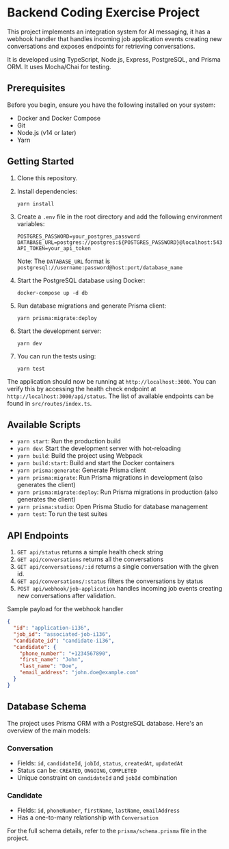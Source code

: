 # Backend Coding Exercise Project

This project implements an integration system for AI messaging, it has a webhook handler that handles incoming job application events creating new conversations and exposes endpoints for retrieving conversations.

It is developed using TypeScript, Node.js, Express, PostgreSQL, and Prisma ORM. It uses Mocha/Chai for testing.

## Prerequisites

Before you begin, ensure you have the following installed on your system:

- Docker and Docker Compose
- Git
- Node.js (v14 or later)
- Yarn

## Getting Started

1. Clone this repository.

2. Install dependencies:
   ```
   yarn install
   ```

3. Create a `.env` file in the root directory and add the following environment variables:
   ```
   POSTGRES_PASSWORD=your_postgres_password
   DATABASE_URL=postgres://postgres:${POSTGRES_PASSWORD}@localhost:5432/postgres
   API_TOKEN=your_api_token
   ```
   Note: The `DATABASE_URL` format is `postgresql://username:password@host:port/database_name`

4. Start the PostgreSQL database using Docker:
   ```
   docker-compose up -d db
   ```

5. Run database migrations and generate Prisma client:
   ```
   yarn prisma:migrate:deploy
   ```

6. Start the development server:
   ```
   yarn dev
   ```
   
7. You can run the tests using:
    ```
   yarn test
    ```

The application should now be running at `http://localhost:3000`. 
You can verify this by accessing the health check endpoint at `http://localhost:3000/api/status`.
The list of available endpoints can be found in `src/routes/index.ts`.

## Available Scripts

- `yarn start`: Run the production build
- `yarn dev`: Start the development server with hot-reloading
- `yarn build`: Build the project using Webpack
- `yarn build:start`: Build and start the Docker containers
- `yarn prisma:generate`: Generate Prisma client
- `yarn prisma:migrate`: Run Prisma migrations in development (also generates the client)
- `yarn prisma:migrate:deploy`: Run Prisma migrations in production (also generates the client)
- `yarn prisma:studio`: Open Prisma Studio for database management
- `yarn test`: To run the test suites

## API Endpoints

1. `GET api/status` returns a simple health check string
2. `GET api/conversations` returns all the conversations
3. `GET api/conversations/:id` returns a single conversation with the given id.
4. `GET api/conversations/:status` filters the conversations by status
5. `POST api/webhook/job-application` handles incoming job events creating new conversations after validation.

Sample payload for the webhook handler

```json
{
  "id": "application-i136",
  "job_id": "associated-job-i136",
  "candidate_id": "candidate-i136",
  "candidate": {
    "phone_number": "+1234567890",
    "first_name": "John",
    "last_name": "Doe",
    "email_address": "john.doe@example.com"
  }
}
```

## Database Schema

The project uses Prisma ORM with a PostgreSQL database. Here's an overview of the main models:

### Conversation

- Fields: `id`, `candidateId`, `jobId`, `status`, `createdAt`, `updatedAt`
- Status can be: `CREATED`, `ONGOING`, `COMPLETED`
- Unique constraint on `candidateId` and `jobId` combination

### Candidate

- Fields: `id`, `phoneNumber`, `firstName`, `lastName`, `emailAddress`
- Has a one-to-many relationship with `Conversation`

For the full schema details, refer to the `prisma/schema.prisma` file in the project.



